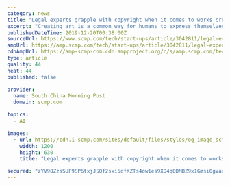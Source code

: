 ```yaml
---
category: news
title: "Legal experts grapple with copyright when it comes to works created using artificial intelligence"
excerpt: "Creating art is a common way for humans to express themselves – and it is usually protected by copyright laws – but what if artificial intelligence (AI) did the same? If a writer used AI to complete Cao Xueqin’s famous unfinished Chinese novel Dream of the Red Chamber, who should own the copyright? Cao Xueqin, the writer, or the AI algorithm?"
publishedDateTime: 2019-12-20T00:38:00Z
sourceUrl: https://www.scmp.com/tech/start-ups/article/3042811/legal-experts-grapple-copyright-when-it-comes-works-created-using
ampUrl: https://amp.scmp.com/tech/start-ups/article/3042811/legal-experts-grapple-copyright-when-it-comes-works-created-using
cdnAmpUrl: https://amp-scmp-com.cdn.ampproject.org/c/s/amp.scmp.com/tech/start-ups/article/3042811/legal-experts-grapple-copyright-when-it-comes-works-created-using
type: article
quality: 44
heat: 44
published: false

provider:
  name: South China Morning Post
  domain: scmp.com

topics:
  - AI

images:
  - url: https://cdn.i-scmp.com/sites/default/files/styles/og_image_scmp_generic/public/d8/images/methode/2019/12/19/511a6c66-2178-11ea-acfb-1fd6c5cf20a4_image_hires_171225.JPG?itok=uF09ffIq&amp;v=1576746751
    width: 1200
    height: 630
    title: "Legal experts grapple with copyright when it comes to works created using artificial intelligence"

secured: "zYV98ZzsSUF9SP6txjJSQf2sxi5dfKZTs4ow1es9XD4q0DMBZ9x1Gmsi0gVaoruaDlo078kBGdTeyN2I2uRVlgaQ+3ZpiWUwQ8Hr1ZAWpYJ+tjSQGswXXnQuS+GtZITJ13Ls6G/iXAZvqL3EmDVpHf+TNW8d4Rm1aPz/v90bztGns/YGWcaqiEHBhyv5mTRMxGBMtYN97bQUnXAIvNFXqdOQS0qcA4cffsVCdEX75/a0i3GbOWgK0Te/0AIBANQn41zPNeLYwDhQe/5s/ZaIIQ==;cPEHTMtZb1GTqh6tgaXlmg=="
---
```


